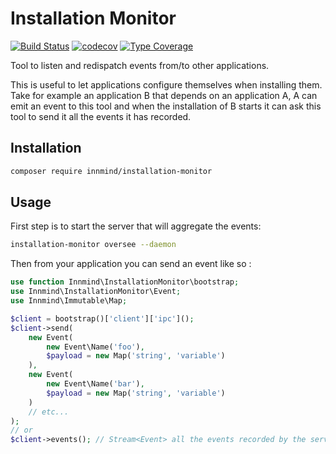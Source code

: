 # Installation Monitor

[![Build Status](https://github.com/Innmind/InstallationMonitor/workflows/CI/badge.svg)](https://github.com/Innmind/InstallationMonitor/actions?query=workflow%3ACI)
[![codecov](https://codecov.io/gh/Innmind/InstallationMonitor/branch/develop/graph/badge.svg)](https://codecov.io/gh/Innmind/InstallationMonitor)
[![Type Coverage](https://shepherd.dev/github/Innmind/InstallationMonitor/coverage.svg)](https://shepherd.dev/github/Innmind/InstallationMonitor)

Tool to listen and redispatch events from/to other applications.

This is useful to let applications configure themselves when installing them. Take for example an application B that depends on an application A, A can emit an event to this tool and when the installation of B starts it can ask this tool to send it all the events it has recorded.

## Installation

```sh
composer require innmind/installation-monitor
```

## Usage

First step is to start the server that will aggregate the events:

```sh
installation-monitor oversee --daemon
```

Then from your application you can send an event like so :

```php
use function Innmind\InstallationMonitor\bootstrap;
use Innmind\InstallationMonitor\Event;
use Innmind\Immutable\Map;

$client = bootstrap()['client']['ipc']();
$client->send(
    new Event(
        new Event\Name('foo'),
        $payload = new Map('string', 'variable')
    ),
    new Event(
        new Event\Name('bar'),
        $payload = new Map('string', 'variable')
    )
    // etc...
);
// or
$client->events(); // Stream<Event> all the events recorded by the server
```
